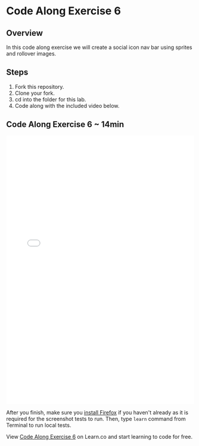 # Code Along Exercise 6

## Overview

In this code along exercise we will create a social icon nav bar using sprites and rollover images.

## Steps

1. Fork this repository.
2. Clone your fork.
3. cd into the folder for this lab.
4. Code along with the included video below.

## Code Along Exercise 6 ~ 14min

<iframe width="100%" height="720" src="//www.youtube.com/embed/DjAGtFUbmYg?rel=0&controls=1&showinfo=1" frameborder="0" allowfullscreen></iframe>

After you finish, make sure you <a href="https://www.mozilla.org/en-US/firefox/new/" target="_blank">install Firefox</a> if you haven't already as it is required for the screenshot tests to run. Then, type `learn` command from Terminal to run local tests.

<p data-visibility='hidden'>View <a href='https://learn.co/lessons/fe-code-along-ex-6' title='Code Along Exercise 6'>Code Along Exercise 6</a> on Learn.co and start learning to code for free.</p>
